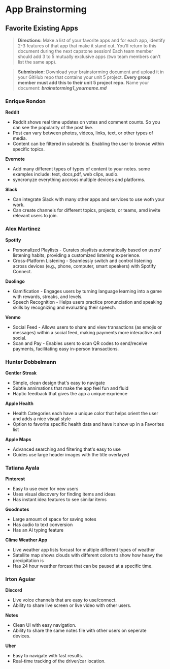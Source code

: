 App Brainstorming
===

## Favorite Existing Apps
> **Directions:** Make a list of your favorite apps and for each app, identify 2-3 features of that app that make it stand out. You'll return to this document during the next capstone session! Each team member should add 3 to 5 mutually exclusive apps (two team members can't list the same app).

> **Submission:** Download your brainstorming document and upload it in your GitHub repo that contains your unit 5 project. **Every group member must add this to their unit 5 project repo.**
Name your document: ***brainstorming1_yourname.md***

### Enrique Rondon
**Reddit**
* Reddit shows real time updates on votes and comment counts. So you can see the popularity of the post live.
* Post can vary between photos, videos, links, text, or other types of media.
* Content can be filtered in subreddits. Enabling the user to browse within specific topics.

**Evernote**
* Add many different types of types of content to your notes. some examples include: text, docs,pdf, web clips, audio.
* syncronyze everything accross multiple devices and platforms.

**Slack**
* Can integrate Slack with many other apps and services to use woth your work.
* Can create channels for different topics, projects, or teams, amd invite relevant users to join.


### Alex Martinez
**Spotify**
* Personalized Playlists - Curates playlists automatically based on users' listening habits, providing a customized listening experience.
* Cross-Platform Listening - Seamlessly switch and control listening across devices (e.g., phone, computer, smart speakers) with Spotify Connect.

**Duolingo**
* Gamification - Engages users by turning language learning into a game with rewards, streaks, and levels.
* Speech Recognition - Helps users practice pronunciation and speaking skills by recognizing and evaluating their speech.

**Venmo**
* Social Feed - Allows users to share and view transactions (as emojis or messages) within a social feed, making payments more interactive and social.
* Scan and Pay - Enables users to scan QR codes to send/receive payments, facilitating easy in-person transactions.


### Hunter Dobbelmann
**Gentler Streak**
* Simple, clean design that's easy to navigate
* Subtle annimations that make the app feel fun and fluid
* Haptic feedback that gives the app a unique exprience

**Apple Health**
* Health Categories each have a unique color that helps orient the user and adds a nice visual style
* Option to favorite specific health data and have it show up in a Favorites list

**Apple Maps**
* Advanced searching and filtering that's easy to use
* Guides use large header images with the title overlayed


### Tatiana Ayala
**Pinterest**
* Easy to use even for new users
* Uses visual discovery for finding items and ideas
* Has instant idea features to see similar items

**Goodnotes**
* Large amount of space for saving notes
* Has audio to text conversion 
* Has an AI typing feature

**Clime Weather App**
* Live weather app lists forcast for multiple different types of weather
* Satellite map shows clouds with different colors to show how heavy the precipitation is
* Has 24 hour weather forcast that can be paused at a specific time. 


### Irton Aguiar
**Discord**
* Live voice channels that are easy to use/connect.
* Ability to share live screen or live video with other users.

**Notes**
* Clean UI with easy navigation.
* Ability to share the same notes file with other users on seperate devices.

**Uber**
* Easy to navigate with fast results.
* Real-time tracking of the driver/car location.